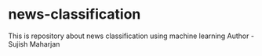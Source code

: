 # news-classification
This is repository about news classification using machine learning
Author - Sujish Maharjan
